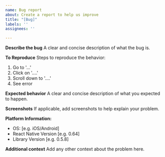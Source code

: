 ```yaml
---
name: Bug report
about: Create a report to help us improve
title: "[Bug]"
labels: ''
assignees: ''

---
```


**Describe the bug**
A clear and concise description of what the bug is.

**To Reproduce**
Steps to reproduce the behavior:
1. Go to '...'
2. Click on '....'
3. Scroll down to '....'
4. See error

**Expected behavior**
A clear and concise description of what you expected to happen.

**Screenshots**
If applicable, add screenshots to help explain your problem.

**Platform Information:**
 - OS: [e.g. iOS/Android]
 - React Native Version [e.g. 0.64]
 - Library Version [e.g. 0.5.8]

**Additional context**
Add any other context about the problem here.
